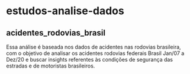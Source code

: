 # estudos-analise-dados

## acidentes_rodovias_brasil
Essa análise é baseada nos dados de acidentes nas rodovias brasileira, com o objetivo de analisar os acidentes rodovias federais Brasil Jan/07 a Dez/20 e buscar insights referentes às condições de segurança das estradas e de motoristas brasileiros.
